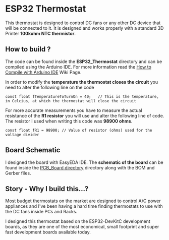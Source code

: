 # ESP32 Thermostat

This thermostat is designed to control DC fans or any other DC device that will be connected to it. It is designed and works properly with a standard 3D Printer <b>100kohm NTC thermistor</b>.

How to build ?
------
The code can be found inside the <b>ESP32_Thermostat</b> directory and can be compiled using the Arduino IDE. For more information read the <a href="https://github.com/nsiatras/esp32_thermostat/wiki/How-to-Compile-with-Arduino-IDE">How to Compile with Arduino IDE</a> Wiki Page.

In order to modify the <b>temperature the thermostat closes the circuit</b> you need to alter the following line on the code

```
const float fTemperatureToTurnOn = 40;   // This is the temperature, in Celcius, at which the thermostat will close the circuit
```

For more accurate measurements you have to measure the actual resistance of the <b>R1 resistor</b> you will use and alter the following line of code. The resistor I used when writing this code was <b>98900 ohms</b>.
```
const float fR1 = 98900; // Value of resistor (ohms) used for the voltage divider
```
Board Schematic
------
I designed the board with EasyEDA IDE. The <b>schematic of the board</b> can be found inside the <a href="https://github.com/nsiatras/esp32_thermostat/tree/main/PCB_Board">PCB_Board directory</a> directory along with the BOM and Gerber files. 

Story - Why I build this...?
------
Most budget thermostats on the market are designed to control A/C power appliances and 
I've been having a hard time finding thermostats to use with the DC fans inside PCs and Racks.

I designed this thermostat based on the ESP32-DevKitC development boards, as they are one of the most economical, small footprint and super fast development boards available today.



